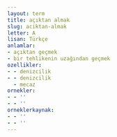 ```yaml
---
layout: term
title: açıktan almak
slug: aciktan-almak
letter: A
lisan: Türkçe
anlamlar:
- açıktan geçmek
- bir tehlikenin uzağından geçmek
ozellikler:
- - denizcilik
- - denizcilik
  - mecaz
ornekler:
- - ''
- - ''
orneklerkaynak:
- - ''
- - ''
---
```

